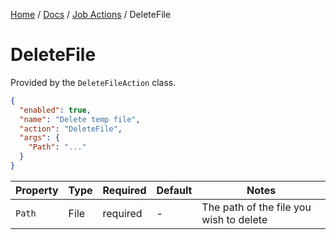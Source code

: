 [Home](/README.md) / [Docs](/docs/README.md) / [Job Actions](/docs/job-actions/README.md) / DeleteFile

# DeleteFile
Provided by the `DeleteFileAction` class.

```json
{
  "enabled": true,
  "name": "Delete temp file",
  "action": "DeleteFile",
  "args": {
    "Path": "..."
  }
}
```

| Property | Type | Required | Default | Notes |
| --- | --- | --- | --- | --- |
| `Path` | File | required | - | The path of the file you wish to delete |